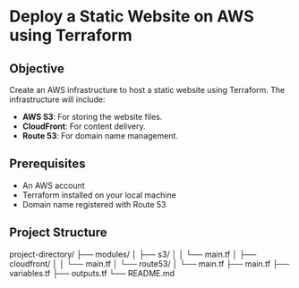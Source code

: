 # Deploy a Static Website on AWS using Terraform

## Objective
Create an AWS infrastructure to host a static website using Terraform. The infrastructure will include:
- **AWS S3**: For storing the website files.
- **CloudFront**: For content delivery.
- **Route 53**: For domain name management.

## Prerequisites
- An AWS account
- Terraform installed on your local machine
- Domain name registered with Route 53

## Project Structure
project-directory/
├── modules/
│ ├── s3/
│ │ └── main.tf
│ ├── cloudfront/
│ │ └── main.tf
│ └── route53/
│ └── main.tf
├── main.tf
├── variables.tf
├── outputs.tf
└── README.md
